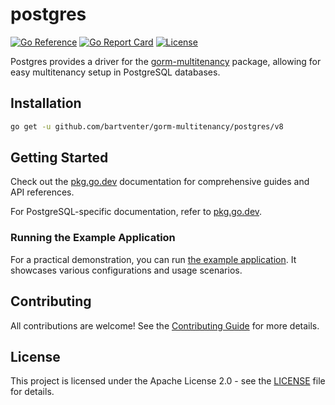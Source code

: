 # postgres

[![Go Reference](https://pkg.go.dev/badge/github.com/bartventer/gorm-multitenancy/postgres.svg)](https://pkg.go.dev/github.com/bartventer/gorm-multitenancy/postgres/v8)
[![Go Report Card](https://goreportcard.com/badge/github.com/bartventer/gorm-multitenancy/postgres/v8)](https://goreportcard.com/report/github.com/bartventer/gorm-multitenancy/postgres/v8)
[![License](https://img.shields.io/github/license/bartventer/gorm-multitenancy.svg)](../LICENSE)

Postgres provides a driver for the [gorm-multitenancy](../README.md) package, allowing for easy multitenancy setup in PostgreSQL databases.

## Installation

```bash
go get -u github.com/bartventer/gorm-multitenancy/postgres/v8
```

## Getting Started

Check out the [pkg.go.dev](https://pkg.go.dev/github.com/bartventer/gorm-multitenancy/v8) documentation for comprehensive guides and API references.

For PostgreSQL-specific documentation, refer to [pkg.go.dev](https://pkg.go.dev/github.com/bartventer/gorm-multitenancy/postgres/v8).

### Running the Example Application

For a practical demonstration, you can run [the example application](../_examples/README.md). It showcases various configurations and usage scenarios.

## Contributing

All contributions are welcome! See the [Contributing Guide](../CONTRIBUTING.md) for more details.

## License

This project is licensed under the Apache License 2.0 - see the [LICENSE](../LICENSE) file for details.